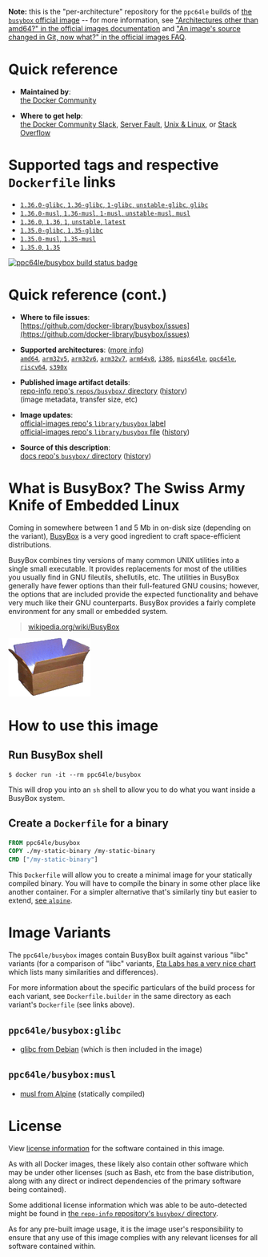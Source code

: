 <!--

********************************************************************************

WARNING:

    DO NOT EDIT "busybox/README.md"

    IT IS AUTO-GENERATED

    (from the other files in "busybox/" combined with a set of templates)

********************************************************************************

-->

**Note:** this is the "per-architecture" repository for the `ppc64le` builds of [the `busybox` official image](https://hub.docker.com/_/busybox) -- for more information, see ["Architectures other than amd64?" in the official images documentation](https://github.com/docker-library/official-images#architectures-other-than-amd64) and ["An image's source changed in Git, now what?" in the official images FAQ](https://github.com/docker-library/faq#an-images-source-changed-in-git-now-what).

# Quick reference

-	**Maintained by**:  
	[the Docker Community](https://github.com/docker-library/busybox)

-	**Where to get help**:  
	[the Docker Community Slack](https://dockr.ly/comm-slack), [Server Fault](https://serverfault.com/help/on-topic), [Unix & Linux](https://unix.stackexchange.com/help/on-topic), or [Stack Overflow](https://stackoverflow.com/help/on-topic)

# Supported tags and respective `Dockerfile` links

-	[`1.36.0-glibc`, `1.36-glibc`, `1-glibc`, `unstable-glibc`, `glibc`](https://github.com/docker-library/busybox/blob/1a8d828e317a782249cb83ca3bae442b48f5f41c/latest/glibc/Dockerfile)
-	[`1.36.0-musl`, `1.36-musl`, `1-musl`, `unstable-musl`, `musl`](https://github.com/docker-library/busybox/blob/1a8d828e317a782249cb83ca3bae442b48f5f41c/latest/musl/Dockerfile)
-	[`1.36.0`, `1.36`, `1`, `unstable`, `latest`](https://github.com/docker-library/busybox/blob/1a8d828e317a782249cb83ca3bae442b48f5f41c/latest/glibc/Dockerfile)
-	[`1.35.0-glibc`, `1.35-glibc`](https://github.com/docker-library/busybox/blob/1a8d828e317a782249cb83ca3bae442b48f5f41c/latest-1/glibc/Dockerfile)
-	[`1.35.0-musl`, `1.35-musl`](https://github.com/docker-library/busybox/blob/1a8d828e317a782249cb83ca3bae442b48f5f41c/latest-1/musl/Dockerfile)
-	[`1.35.0`, `1.35`](https://github.com/docker-library/busybox/blob/1a8d828e317a782249cb83ca3bae442b48f5f41c/latest-1/glibc/Dockerfile)

[![ppc64le/busybox build status badge](https://img.shields.io/jenkins/s/https/doi-janky.infosiftr.net/job/multiarch/job/ppc64le/job/busybox.svg?label=ppc64le/busybox%20%20build%20job)](https://doi-janky.infosiftr.net/job/multiarch/job/ppc64le/job/busybox/)

# Quick reference (cont.)

-	**Where to file issues**:  
	[https://github.com/docker-library/busybox/issues](https://github.com/docker-library/busybox/issues)

-	**Supported architectures**: ([more info](https://github.com/docker-library/official-images#architectures-other-than-amd64))  
	[`amd64`](https://hub.docker.com/r/amd64/busybox/), [`arm32v5`](https://hub.docker.com/r/arm32v5/busybox/), [`arm32v6`](https://hub.docker.com/r/arm32v6/busybox/), [`arm32v7`](https://hub.docker.com/r/arm32v7/busybox/), [`arm64v8`](https://hub.docker.com/r/arm64v8/busybox/), [`i386`](https://hub.docker.com/r/i386/busybox/), [`mips64le`](https://hub.docker.com/r/mips64le/busybox/), [`ppc64le`](https://hub.docker.com/r/ppc64le/busybox/), [`riscv64`](https://hub.docker.com/r/riscv64/busybox/), [`s390x`](https://hub.docker.com/r/s390x/busybox/)

-	**Published image artifact details**:  
	[repo-info repo's `repos/busybox/` directory](https://github.com/docker-library/repo-info/blob/master/repos/busybox) ([history](https://github.com/docker-library/repo-info/commits/master/repos/busybox))  
	(image metadata, transfer size, etc)

-	**Image updates**:  
	[official-images repo's `library/busybox` label](https://github.com/docker-library/official-images/issues?q=label%3Alibrary%2Fbusybox)  
	[official-images repo's `library/busybox` file](https://github.com/docker-library/official-images/blob/master/library/busybox) ([history](https://github.com/docker-library/official-images/commits/master/library/busybox))

-	**Source of this description**:  
	[docs repo's `busybox/` directory](https://github.com/docker-library/docs/tree/master/busybox) ([history](https://github.com/docker-library/docs/commits/master/busybox))

# What is BusyBox? The Swiss Army Knife of Embedded Linux

Coming in somewhere between 1 and 5 Mb in on-disk size (depending on the variant), [BusyBox](http://www.busybox.net/) is a very good ingredient to craft space-efficient distributions.

BusyBox combines tiny versions of many common UNIX utilities into a single small executable. It provides replacements for most of the utilities you usually find in GNU fileutils, shellutils, etc. The utilities in BusyBox generally have fewer options than their full-featured GNU cousins; however, the options that are included provide the expected functionality and behave very much like their GNU counterparts. BusyBox provides a fairly complete environment for any small or embedded system.

> [wikipedia.org/wiki/BusyBox](https://en.wikipedia.org/wiki/BusyBox)

![logo](https://raw.githubusercontent.com/docker-library/docs/cc5d5e47fd7e0c57c9b8de4c1bfb6258e0dac85d/busybox/logo.png)

# How to use this image

## Run BusyBox shell

```console
$ docker run -it --rm ppc64le/busybox
```

This will drop you into an `sh` shell to allow you to do what you want inside a BusyBox system.

## Create a `Dockerfile` for a binary

```dockerfile
FROM ppc64le/busybox
COPY ./my-static-binary /my-static-binary
CMD ["/my-static-binary"]
```

This `Dockerfile` will allow you to create a minimal image for your statically compiled binary. You will have to compile the binary in some other place like another container. For a simpler alternative that's similarly tiny but easier to extend, [see `alpine`](https://hub.docker.com/_/alpine/).

# Image Variants

The `ppc64le/busybox` images contain BusyBox built against various "libc" variants (for a comparison of "libc" variants, [Eta Labs has a very nice chart](http://www.etalabs.net/compare_libcs.html) which lists many similarities and differences).

For more information about the specific particulars of the build process for each variant, see `Dockerfile.builder` in the same directory as each variant's `Dockerfile` (see links above).

## `ppc64le/busybox:glibc`

-	[glibc from Debian](https://packages.debian.org/search?searchon=names&exact=1&suite=all&section=all&keywords=libc6) (which is then included in the image)

## `ppc64le/busybox:musl`

-	[musl from Alpine](https://pkgs.alpinelinux.org/packages?name=musl) (statically compiled)

# License

View [license information](http://www.busybox.net/license.html) for the software contained in this image.

As with all Docker images, these likely also contain other software which may be under other licenses (such as Bash, etc from the base distribution, along with any direct or indirect dependencies of the primary software being contained).

Some additional license information which was able to be auto-detected might be found in [the `repo-info` repository's `busybox/` directory](https://github.com/docker-library/repo-info/tree/master/repos/busybox).

As for any pre-built image usage, it is the image user's responsibility to ensure that any use of this image complies with any relevant licenses for all software contained within.
